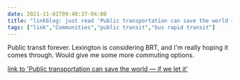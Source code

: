 ```yaml
---
date: 2021-11-01T09:40:37-04:00
title: "linkblog: just read 'Public transportation can save the world — if we let it'"
tags: ["link","Communities","public transit","bus rapid transit"]
---
```

Public transit forever. Lexington is considering BRT, and I'm really hoping it comes through. Would give me some more commuting options.
 
[link to 'Public transportation can save the world — if we let it'](https://www.theverge.com/22749305/public-transportation-covid-climate-buses-future)
